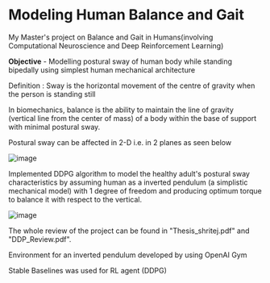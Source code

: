 # Modeling Human Balance and Gait  

My Master's project on Balance and Gait in Humans(involving Computational Neuroscience and Deep Reinforcement Learning)

**Objective** - Modelling postural sway of human body while standing bipedally using simplest human mechanical architecture

Definition : Sway is the horizontal movement of the centre of gravity when the person is standing still

In biomechanics, balance is the ability to maintain the line of gravity (vertical line from the center of mass) of a body within the base of support with minimal postural sway.

Postural sway can be affected in 2-D i.e. in 2 planes as seen below

![image](https://i0.wp.com/biologydictionary.net/wp-content/uploads/2017/02/Planes-of-Body.jpg)



Implemented DDPG algorithm to model the healthy adult's postural sway characteristics by assuming human as a inverted pendulum (a simplistic mechanical model) with 1 degree of freedom and producing optimum torque to balance it with respect to the vertical.

![image](https://cecs.anu.edu.au/sites/default/files/resize/u325/2-300x598.jpg)


The whole review of the project can be found in "Thesis_shritej.pdf" and "DDP_Review.pdf".

Environment for an inverted pendulum developed by using OpenAI Gym

Stable Baselines was used for RL agent (DDPG) 


